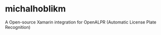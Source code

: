 # michalhoblikm
A Open-source Xamarin integration for OpenALPR (Automatic License Plate Recognition)
